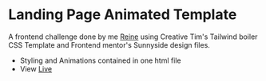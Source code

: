 # Landing Page Animated Template

A frontend challenge done by me [Reine](https://twitter.com/Reine_Dev) using Creative Tim's Tailwind boiler CSS Template and Frontend mentor's Sunnyside design files.

- Styling and Animations contained in one html file
- View [Live](https://#)
